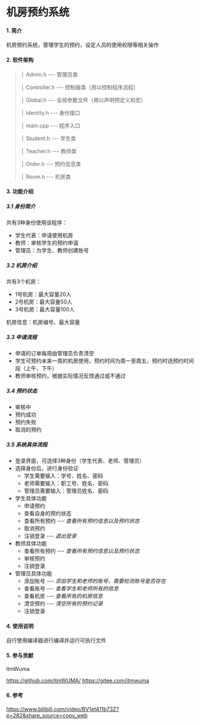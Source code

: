 # 机房预约系统

#### 1. 简介
机房预约系统，管理学生的预约，设定人员的使用权限等相关操作



#### 2. 软件架构
> │  Admin.h	--- 管理员类
>
> │  Controller.h	--- 控制器类（用以控制程序流程）
>
> │  Global.h	--- 全局参数文件（用以声明预定义和宏）
>
> │  Identity.h	--- 身份接口
>
> │  main.cpp	--- 程序入口
>
> │  Student.h	--- 学生类
>
> │  Teacher.h	--- 教师类
>
> │  Order.h	--- 预约信息类
> 
> │  Room.h	--- 机房类

#### 3. 功能介绍

##### 3.1 身份简介

共有3种身份使用该程序：

- 学生代表：申请使用机房
- 教师：审核学生的预约申请
- 管理员：为学生、教师创建账号

##### 3.2 机房介绍

共有3个机房：

- 1号机房：最大容量20人
- 2号机房：最大容量50人
- 3号机房：最大容量100人

机房信息：机房编号、最大容量

##### 3.3 申请流程

- 申请的订单每周由管理员负责清空
- 学生可预约未来一周的机房使用，预约时间为周一至周五，预约时选预约时间段（上午、下午）
- 教师审核预约，根据实际情况反馈通过或不通过

##### 3.4 预约状态

- 审核中
- 预约成功
- 预约失败
- 取消的预约

##### 3.5 系统具体流程

- 登录界面，可选择3种身份（学生代表、老师、管理员）
- 选择身份后，进行身份验证
  - 学生需要输入：学号、姓名、密码
  - 老师需要输入：职工号、姓名、密码
  - 管理员需要输入：管理员姓名、密码
- 学生具体功能
  - 申请预约	
  - 查看自身的预约状态
  - 查看所有预约   ---  *查看所有预约信息以及预约状态*
  - 取消预约
  - 注销登录   ---  *退出登录*
- 教师具体功能
  - 查看所有预约  ---  *查看所有预约信息以及预约状态*
  - 审核预约
  - 注销登录
- 管理员具体功能
  - 添加账号  ---  *添加学生和老师的账号，需要检测账号是否存在*
  - 查看账号  ---  *查看学生和老师所有的信息*
  - 查看机房  ---  *查看所有的机房信息*
  - 清空预约  ---  *清空所有的预约记录*
  - 注销登录



#### 4. 使用说明

自行使用编译器进行编译并运行可执行文件



#### 5. 参与贡献

itmWuma

https://github.com/itmWUMA/
https://gitee.com/itmwuma



#### 6. 参考

https://www.bilibili.com/video/BV1et411b73Z?p=282&share_source=copy_web
